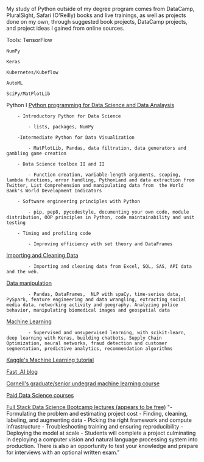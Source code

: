 My study of Python outside of my degree program comes from DataCamp, PluralSight, Safari (O'Reilly) books and live trainings, as well as projects done on my own, through suggested book projects, DataCamp projects, and project ideas I gained from online sources.

Tools:
	TensorFlow
	
	NumPy
	
	Keras
	
	Kubernetes/Kubeflow
	
	AutoML
	
	SciPy/MatPlotLib
	
Python I
	<a href="https://www.datacamp.com/search?utf8=%E2%9C%93&q=&facets%5Btechnology%5D%5B%5D=Python&facets%5Btopic%5D%5B%5D=Programming"> Python programming for Data Science and Data Analaysis</a>
		
		- Introductory Python for Data Science
		
			- lists, packages, NumPy
		
		-Intermediate Python for Data Visualization
			
			- MatPlotLib, Pandas, data filtration, data generators and gambling game creation
		
		- Data Science toolbox II and II
			
			- Function creation, variable-length arguments, scoping, lambda functions, error handling, PythonLand and data extraction from Twitter, List Comprehension and manipulating data from  the World Bank's World Development Indicators
		
		- Software engineering principles with Python
			
			- pip, pep8, pycodestyle, documenting your own code, module distribution, OOP principles in Python, code maintainability and unit testing
        
		- Timing and profiling code
			
			- Improving efficiency with set theory and DataFrames
   
   <a href="https://www.datacamp.com/search?utf8=%E2%9C%93&q=&facets%5Btechnology%5D%5B%5D=Python&facets%5Btopic%5D%5B%5D=Importing+%26+Cleaning+Data"> Importing and Cleaning Data</a>
            
			- Importing and cleaning data from Excel, SQL, SAS, API data and the web. 
   
   <a href="https://www.datacamp.com/search?utf8=%E2%9C%93&q=&facets%5Btechnology%5D%5B%5D=Python&facets%5Btopic%5D%5B%5D=Data+Manipulation">Data manipulation</a>
            
			- Pandas, DataFrames,  NLP with spaCy, time-series data, PySpark, feature engineering and data wrangling, extracting social media data, networking activity and geography. Analyzing police behavior, manipulating biomedical images and geospatial data
   
   <a href="https://www.datacamp.com/search?utf8=%E2%9C%93&q=&facets%5Btechnology%5D%5B%5D=Python&facets%5Btopic%5D%5B%5D=Machine+Learning">Machine Learning</a>

			- Supervised and unsupervised learning, with scikit-learn, deep learning with Keras, building chatbots, Supply Chain Optimization, neural networks, fraud detection and customer segmentation, predictive analytics, recommendation algorithms


<a href="https://www.kaggle.com/dansbecker/learn-machine-learning"> Kaggle's Machine Learning tutorial</a>

<a href="https://www.fast.ai/">Fast .AI blog</a>

<a href="http://www.cs.cornell.edu/courses/cs4780/2018fa/index.html"> Cornell's graduate/senior undegrad machine learning course</a>

<a href="https://www.analyticsvidhya.com/">Paid Data Science courses</a>

<a href="https://fullstackdeeplearning.com/march2019">Full Stack Data Science Bootcamp lectures (appears to be free)</a>
	   "- Formulating the problem and estimating project cost
		- Finding, cleaning, labeling, and augmenting data 
		- Picking the right framework and compute infrastructure
		- Troubleshooting training and ensuring reproducibility
		- Deploying the model at scale
		- Students will complete a project culminating in deploying a computer vision and natural language processing system into production. There is also an opportunity to test your knowledge and prepare for interviews with an optional written exam."